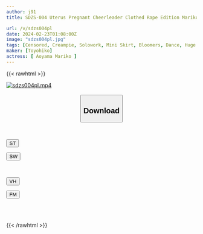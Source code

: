 ```yaml
---
author: j91
title: SDZS-004 Uterus Pregnant Cheerleader Clothed Rape Edition Mariko Aoyama

url: /v/sdzs004pl
date: 2024-02-23T01:08:00Z
image: "sdzs004pl.jpg"
tags: [Censored, Creampie, Solowork, Mini Skirt, Bloomers, Dance, Huge Butt	]
maker: [Toyohiko]
actress: [ Aoyama Mariko ]
---
```



{{< rawhtml >}}

<div class="video" data-videoid="lkkO499mXJtZ3P">
    <a href="javascript:;">
        <img src="/v/sdzs004pl/sdzs004pl.jpg" width="WIDTH" height="HEIGHT" alt="sdzs004pl.mp4" loading="lazy">
    </a>
</div>

<script type="text/javascript" src="https://j91.asia/asset/on-demand-st.js"></script>

<br>
  <link rel="stylesheet" href="https://j91.asia/asset/bs5.css">
  
  <center>
  <button class="btn btn-primary" type="button" data-bs-toggle="collapse" data-bs-target=".multi-collapse" aria-expanded="false" aria-controls="multiCollapseExample1 multiCollapseExample2"><h2>Download</h2></button></center>
</p>
<div class="row">
  <div class="col">
    <div class="collapse multi-collapse" id="multiCollapseExample1">
      <div class="card card-body">
	      	      <br>
<div class="buttons">  
<p><a href="https://streamtape.to/v/lkkO499mXJtZ3P" target="_blank"><button class="btn-hover color-3"><i class="fa fa-download"></i> ST</button></a></p>
<p><a href="https://cdnwish.com/2007ujvh7lbm" target="_blank"><button class="btn-hover color-2"><i class="fa fa-download"></i> SW</button></a></p></div>
    </div>
  </div>
</div>
  <div class="col">
    <div class="collapse multi-collapse" id="multiCollapseExample2">
      <div class="card card-body">
	      <br>
<div class="buttons">
<p><a href="https://vidhidepro.com/f/7ix0jv3udi0t"><button class="btn-hover color-9"><i class="fa fa-download"></i> VH</button></a></p>
<p><a href="https://filemoon.sx/d/gb2gif5k3i8l"><button class="btn-hover color-8"><i class="fa fa-download"></i> FM</button></a></p></div>
<br><br>
      </div>
    </div>
  </div>
</div>

{{< /rawhtml >}}